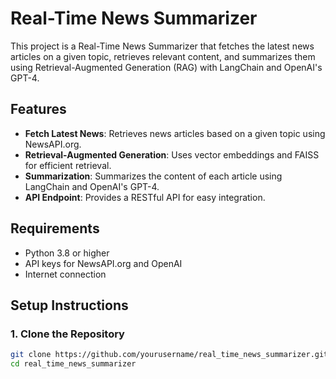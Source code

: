 # Real-Time News Summarizer

This project is a Real-Time News Summarizer that fetches the latest news articles on a given topic, retrieves relevant content, and summarizes them using Retrieval-Augmented Generation (RAG) with LangChain and OpenAI's GPT-4.

## **Features**

- **Fetch Latest News**: Retrieves news articles based on a given topic using NewsAPI.org.
- **Retrieval-Augmented Generation**: Uses vector embeddings and FAISS for efficient retrieval.
- **Summarization**: Summarizes the content of each article using LangChain and OpenAI's GPT-4.
- **API Endpoint**: Provides a RESTful API for easy integration.

## **Requirements**

- Python 3.8 or higher
- API keys for NewsAPI.org and OpenAI
- Internet connection

## **Setup Instructions**

### **1. Clone the Repository**

```bash
git clone https://github.com/yourusername/real_time_news_summarizer.git
cd real_time_news_summarizer
